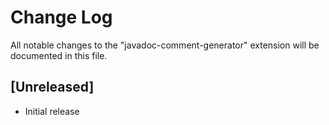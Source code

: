 # Change Log

All notable changes to the "javadoc-comment-generator" extension will be documented in this file.

## [Unreleased]

- Initial release